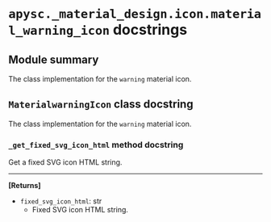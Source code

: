 # `apysc._material_design.icon.material_warning_icon` docstrings

## Module summary

The class implementation for the `warning` material icon.

## `MaterialwarningIcon` class docstring

The class implementation for the `warning` material icon.

### `_get_fixed_svg_icon_html` method docstring

Get a fixed SVG icon HTML string.<hr>

**[Returns]**

- `fixed_svg_icon_html`: str
  - Fixed SVG icon HTML string.